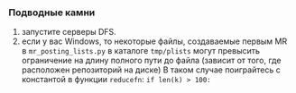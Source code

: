 ### Подводные камни
1. запустите серверы DFS.
2. если у вас Windows, то некоторые файлы, создаваемые первым MR в `mr_posting_lists.py` в каталоге `tmp/plists` 
могут превысить ограничение на длину полного пути до файла (зависит от того, где расположен репозиторий на диске)
В таком случае поиграйтесь с константой в функции `reducefn`: `if len(k) > 100:`
